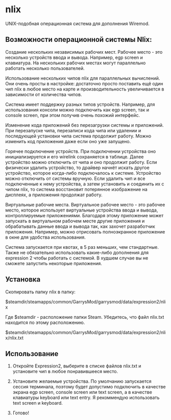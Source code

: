 # nlix
UNIX-подобная операционная система для дополнения Wiremod.

## Возможности операционной системы Nlix:
Создание нескольких независимых рабочих мест. Рабочее место - это несколько устройств ввода и вывода. Например, egp screen и клавиатура. На нескольких рабочих местах могут параллельно работать несколько пользователей.

Использование нескольких чипов nlix для параллельных вычислений. Они очень просты в настройке: достаточно просто поставить ещё один чип nlix в любое место на карте и производительность увеличивается в зависимости от количества чипов.

Система имеет поддержку разных типов устройств. Например, для использования консоли можно подключить как egp screen, так и console screen, при этом получив очень похожий интерфейс.

Изменение кода приложений без перезагрузки системы и приложений. При перезапуске чипа, перезаписи кода чипа или удалении и последующей установки чипа система продолжит работу. Можно изменить код приложения даже если оно уже запущено.

Горячее подключение устройств. При подключении устройства оно инициализируется и его wirelink сохраняется в таблице. Далее устройство можно отключить от чипа и оно продолжит работу. Если физически удалить устройство, то драйвер начнёт искать другое устройство, которое когда-либо подключалось к системе. Устройство можно отключить от системы вручную. Если удалить чип и все подключенные к нему устройства, а затем установить и соединить их с чипом nlix, то система восстановит потерянное изображение на дисплеях, а приложения продолжат работу.

Виртуальные рабочие места. Виртуальное рабочее место - это рабочее место, которое использует виртуальные устройства ввода и вывода, контроллируемые приложениями. Благодаря этому приложение может запускать в виртуальном рабочем месте другие приложения и обрабатывать данные ввода и вывода так, как захочет разработчик приложения. Например, можно отрисовать полноэкранное приложение в окне для удобства использования.

Система запускается при квотах, в 5 раз меньших, чем стандартные. Также не обязательно использовать какие-либо дополнения для expression 2 чтобы работать с системой. В худшем случае вы не сможете запустить некоторые приложения.

## Установка
Скопировать папку nlix в папку:

$steamdir/steamapps/common/GarrysMod/garrysmod/data/expression2/nlix

Где $steamdir - расположение папки Steam. Убедитесь, что файл nlix.txt находится по этому расположению.

$steamdir/steamapps/common/GarrysMod/garrysmod/data/expression2/nlix/nlix.txt

## Использование
1. Откройте Expression2, выберите в списке файлов nlix.txt и установите чип в любое понравившееся место.

2. Установите желаемые устройства. По умолчанию запускается сессия терминала, поэтому будет допустимо подключить в качестве экрана egp screen, console screen или text screen, а в качестве клавиатуры keyboard или text entry. Я рекоммендую использовать text screen и keyboard.

3. Готово!
